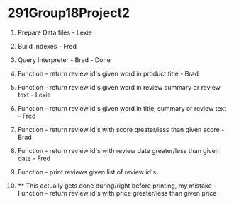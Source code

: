 # 291Group18Project2

1. Prepare Data files - Lexie
2. Build Indexes - Fred
3. Query Interpreter - Brad - Done
4. Function - return review id's given word in product title - Brad
5. Function - return review id's given word in review summary or review text - Lexie
6. Function - return review id's given word in title, summary or review text - Fred
7. Function - return review id's with score greater/less than given score - Brad
9. Function - return review id's with review date greater/less than given date - Fred
10. Function - print reviews given list of review id's

8. ** This actually gets done during/right before printing, my mistake - Function - return review id's with price greater/less than given price


